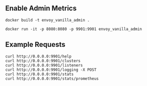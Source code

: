 

## Enable Admin Metrics

```
docker build -t envoy_vanilla_admin .
```

```
docker run -it -p 8080:8080 -p 9901:9901 envoy_vanilla_admin
```

## Example Requests

```
curl http://0.0.0.0:9901/help
curl http://0.0.0.0:9901/clusters
curl http://0.0.0.0:9901/listeners
curl http://0.0.0.0:9901/logging -X POST
curl http://0.0.0.0:9901/stats
curl http://0.0.0.0:9901/stats/prometheus
```
